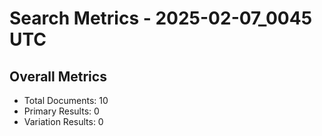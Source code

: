 # Search Metrics - 2025-02-07_0045 UTC

## Overall Metrics
- Total Documents: 10
- Primary Results: 0
- Variation Results: 0
